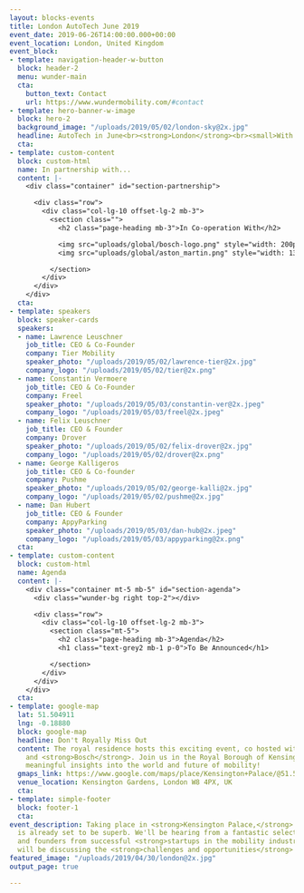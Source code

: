 ```yaml
---
layout: blocks-events
title: London AutoTech June 2019
event_date: 2019-06-26T14:00:00.000+00:00
event_location: London, United Kingdom
event_block:
- template: navigation-header-w-button
  block: header-2
  menu: wunder-main
  cta:
    button_text: Contact
    url: https://www.wundermobility.com/#contact
- template: hero-banner-w-image
  block: hero-2
  background_image: "/uploads/2019/05/02/london-sky@2x.jpg"
  headline: AutoTech in June<br><strong>London</strong><br><small>With Bosch & Aston Martin</small>
  cta:
- template: custom-content
  block: custom-html
  name: In partnership with...
  content: |-
    <div class="container" id="section-partnership">

      <div class="row">
        <div class="col-lg-10 offset-lg-2 mb-3">
          <section class="">
            <h2 class="page-heading mb-3">In Co-operation With</h2>

            <img src="uploads/global/bosch-logo.png" style="width: 200px" class="mr-2" />
            <img src="uploads/global/aston_martin.png" style="width: 130px" />

          </section>
        </div>
      </div>
    </div>
  cta:
- template: speakers
  block: speaker-cards
  speakers:
  - name: Lawrence Leuschner
    job_title: CEO & Co-Founder
    company: Tier Mobility
    speaker_photo: "/uploads/2019/05/02/lawrence-tier@2x.jpg"
    company_logo: "/uploads/2019/05/02/tier@2x.png"
  - name: Constantin Vermoere
    job_title: CEO & Co-Founder
    company: Freel
    speaker_photo: "/uploads/2019/05/03/constantin-ver@2x.jpeg"
    company_logo: "/uploads/2019/05/03/freel@2x.jpeg"
  - name: Felix Leuschner
    job_title: CEO & Founder
    company: Drover
    speaker_photo: "/uploads/2019/05/02/felix-drover@2x.jpg"
    company_logo: "/uploads/2019/05/02/drover@2x.png"
  - name: George Kalligeros
    job_title: CEO & Co-founder
    company: Pushme
    speaker_photo: "/uploads/2019/05/02/george-kalli@2x.jpg"
    company_logo: "/uploads/2019/05/02/pushme@2x.jpg"
  - name: Dan Hubert
    job_title: CEO & Founder
    company: AppyParking
    speaker_photo: "/uploads/2019/05/03/dan-hub@2x.jpeg"
    company_logo: "/uploads/2019/05/03/appyparking@2x.png"
  cta:
- template: custom-content
  block: custom-html
  name: Agenda
  content: |-
    <div class="container mt-5 mb-5" id="section-agenda">
      <div class="wunder-bg right top-2"></div>

      <div class="row">
        <div class="col-lg-10 offset-lg-2 mb-3">
          <section class="mt-5">
            <h2 class="page-heading mb-3">Agenda</h2>
            <h1 class="text-grey2 mb-1 p-0">To Be Announced</h1>

          </section>
        </div>
      </div>
    </div>
  cta:
- template: google-map
  lat: 51.504911
  lng: -0.18880
  block: google-map
  headline: Don't Royally Miss Out
  content: The royal residence hosts this exciting event, co hosted with <strong>Aston Martin</strong>
    and <strong>Bosch</strong>. Join us in the Royal Borough of Kensington and Chelsea in London for
    meaningful insights into the world and future of mobility!
  gmaps_link: https://www.google.com/maps/place/Kensington+Palace/@51.5058372,-0.1877239,15z/data=!4m2!3m1!1s0x0:0x89e65c2abc2c3f87?sa=X&ved=2ahUKEwiN5tiGxvzhAhUC_qQKHc1PBXkQ_BIwIXoECAsQCA
  venue_location: Kensington Gardens, London W8 4PX, UK
  cta:
- template: simple-footer
  block: footer-1
  cta:
event_description: Taking place in <strong>Kensington Palace,</strong> this edition
  is already set to be superb. We'll be hearing from a fantastic selection of CEOs
  and founders from successful <strong>startups in the mobility industry,</strong>  who
  will be discussing the <strong>challenges and opportunities</strong> they face.
featured_image: "/uploads/2019/04/30/london@2x.jpg"
output_page: true

---
```

